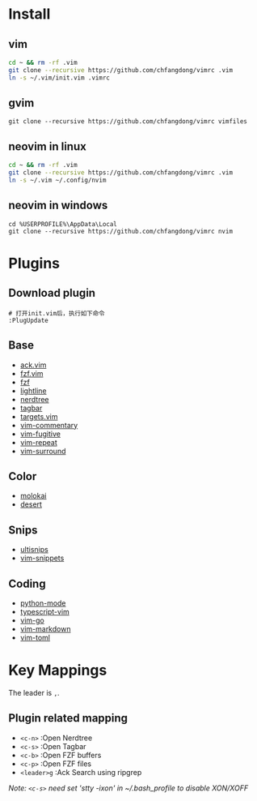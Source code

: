 
# Install

## vim

```bash
cd ~ && rm -rf .vim
git clone --recursive https://github.com/chfangdong/vimrc .vim
ln -s ~/.vim/init.vim .vimrc
```

## gvim

```batch
git clone --recursive https://github.com/chfangdong/vimrc vimfiles
```

## neovim in linux

```bash
cd ~ && rm -rf .vim
git clone --recursive https://github.com/chfangdong/vimrc .vim
ln -s ~/.vim ~/.config/nvim
```

## neovim in windows

```batch
cd %USERPROFILE%\AppData\Local
git clone --recursive https://github.com/chfangdong/vimrc nvim
```

# Plugins

## Download plugin
```
# 打开init.vim后，执行如下命令
:PlugUpdate
```

## Base

- [ack.vim](https://github.com/mileszs/ack.vim.git)
- [fzf.vim](https://github.com/junegunn/fzf.vim.git)
- [fzf](https://github.com/junegunn/fzf.git)
- [lightline](https://github.com/itchyny/lightline.vim)
- [nerdtree](https://github.com/scrooloose/nerdtree.git)
- [tagbar](https://github.com/majutsushi/tagbar.git)
- [targets.vim](https://github.com/wellle/targets.vim)
- [vim-commentary](https://github.com/tpope/vim-commentary.git)
- [vim-fugitive](https://github.com/tpope/vim-fugitive.git)
- [vim-repeat](https://github.com/tpope/vim-repeat.git)
- [vim-surround](https://github.com/tpope/vim-surround.git)

## Color

- [molokai](https://github.com/fatih/molokai)
- [desert](https://github.com/wwcd/desert)

## Snips

- [ultisnips](https://github.com/SirVer/ultisnips.git)
- [vim-snippets](https://github.com/honza/vim-snippets.git)

## Coding

- [python-mode](https://github.com/python-mode/python-mode)
- [typescript-vim](https://github.com/leafgarland/typescript-vim.git)
- [vim-go](https://github.com/fatih/vim-go.git)
- [vim-markdown](https://github.com/plasticboy/vim-markdown.git)
- [vim-toml](https://github.com/cespare/vim-toml.git)

# Key Mappings

The leader is `,`.

## Plugin related mapping

- `<c-n>` :Open Nerdtree
- `<c-s>` :Open Tagbar
- `<c-b>` :Open FZF buffers
- `<c-p>` :Open FZF files
- `<leader>g` :Ack Search using ripgrep

*Note: `<c-s>` need set 'stty -ixon' in ~/.bash_profile to disable XON/XOFF*
